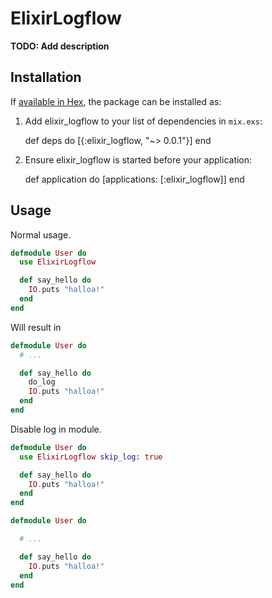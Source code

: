 # ElixirLogflow

**TODO: Add description**

## Installation

If [available in Hex](https://hex.pm/docs/publish), the package can be installed as:

  1. Add elixir_logflow to your list of dependencies in `mix.exs`:

        def deps do
          [{:elixir_logflow, "~> 0.0.1"}]
        end

  2. Ensure elixir_logflow is started before your application:

        def application do
          [applications: [:elixir_logflow]]
        end

## Usage

Normal usage.

```elixir
defmodule User do
  use ElixirLogflow

  def say_hello do
    IO.puts "halloa!"
  end
end
```

Will result in

```elixir
defmodule User do
  # ...

  def say_hello do
    do_log
    IO.puts "halloa!"
  end
end
```

Disable log in module.

```elixir
defmodule User do
  use ElixirLogflow skip_log: true

  def say_hello do
    IO.puts "halloa!"
  end
end
```

```elixir
defmodule User do

  # ...

  def say_hello do
    IO.puts "halloa!"
  end
end
```
